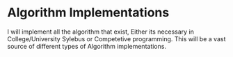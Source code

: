 # Algorithm Implementations

I will implement all the algorithm that exist, Either its necessary in College/University Sylebus or Competetive programming. This will be a vast source of different types of Algorithm implementations. 
